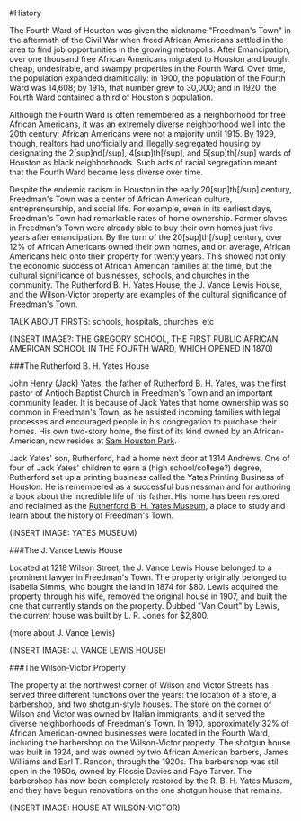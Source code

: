 #History

The Fourth Ward of Houston was given the nickname "Freedman's Town" in the aftermath of the Civil War when freed African Americans settled in the area to find job opportunities in the growing metropolis. After Emancipation, over one thousand free African Americans migrated to Houston and bought cheap, undesirable, and swampy properties in the Fourth Ward. Over time, the population expanded dramitically: in 1900, the population of the Fourth Ward was 14,608; by 1915, that number grew to 30,000; and in 1920, the Fourth Ward contained a third of Houston's population. 

Although the Fourth Ward is often remembered as a neighborhood for free African Americans, it was an extremely diverse neighborhood well into the 20th century; African Americans were not a majority  until 1915. By 1929, though, realtors had unofficially and illegally segregated housing by designating the 2[sup]nd[/sup], 4[sup]th[/sup], and 5[sup]th[/sup] wards of Houston as black neighborhoods. Such acts of racial segregation meant that the Fourth Ward became less diverse over time.

Despite the endemic racism in Houston in the early 20[sup]th[/sup] century, Freedman's Town was a center of African American culture, entrepreneurship, and social life. For example, even in its earliest days, Freedman's Town had remarkable rates of home ownership. Former slaves in Freedman's Town were already able to buy their own homes just five years after emancipation. By the turn of the 20[sup]th[/sup] century, over 12% of African Americans owned their own homes, and on average, African Americans held onto their property for twenty years. This showed not only the economic success of African American families at the time, but the cultural significance of businesses, schools, and churches in the community. The Rutherford B. H. Yates House, the J. Vance Lewis House, and the Wilson-Victor property are examples of the cultural significance of Freedman's Town.

TALK ABOUT FIRSTS: schools, hospitals, churches, etc

(INSERT IMAGE?: THE GREGORY SCHOOL, THE FIRST PUBLIC AFRICAN AMERICAN SCHOOL IN THE FOURTH WARD, WHICH OPENED IN 1870)

###The Rutherford B. H. Yates House

John Henry (Jack) Yates, the father of Rutherford B. H. Yates, was the first pastor of Antioch Baptist Church in Freedman's Town and an important community leader. It is because of Jack Yates that home ownership was so common in Freedman's Town, as he assisted incoming families with legal processes and encouraged people in his congregation to purchase their homes. His own two-story home, the first of its kind owned by an African-American, now resides at [Sam Houston Park](http://www.heritagesociety.org/yates.html). 

Jack Yates' son, Rutherford, had a home next door at 1314 Andrews. One of four of Jack Yates' children to earn a (high school/college?) degree, Rutherford set up a printing business called the Yates Printing Business of Houston. He is remembered as a successful businessman and for authoring a book about the incredible life of his father. His home has been restored and reclaimed as the [Rutherford B. H. Yates Museum](http://www.publicarchaeology.org/yates/index.html), a place to study and learn about the history of Freedman's Town.

(INSERT IMAGE: YATES MUSEUM)

###The J. Vance Lewis House

Located at 1218 Wilson Street, the J. Vance Lewis House belonged to a prominent lawyer in Freedman's Town. The property originally belonged to Isabella Simms, who bought the land in 1874 for $80. Lewis acquired the property through his wife, removed the original house in 1907, and built the one that currently stands on the property. Dubbed "Van Court" by Lewis, the current house was built by L. R. Jones for $2,800. 

(more about J. Vance Lewis)

(INSERT IMAGE: J. VANCE LEWIS HOUSE)

###The Wilson-Victor Property

The property at the northwest corner of Wilson and Victor Streets has served three different functions over the years: the location of a store, a barbershop, and two shotgun-style houses. The store on the corner of Wilson and Victor was owned by Italian immigrants, and it served the diverse neighborhoods of Freedman's Town. In 1910, approximately 32% of African American-owned businesses were located in the Fourth Ward, including the barbershop on the Wilson-Victor property. The shotgun house was built in 1924, and was owned by two African American barbers, James Williams and Earl T. Randon, through the 1920s. The barbershop was stil open in the 1950s, owned by Flossie Davies and Faye Tarver. The barbershop has now been completely restored by the R. B. H. Yates Musem, and they have begun renovations on the one shotgun house that remains. 

(INSERT IMAGE: HOUSE AT WILSON-VICTOR)
